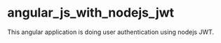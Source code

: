 # angular_js_with_nodejs_jwt
This angular application is doing user authentication using nodejs JWT.
